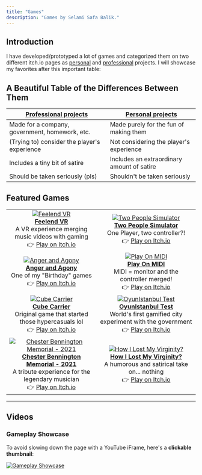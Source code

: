 ```yaml
---
title: "Games"
description: "Games by Selami Safa Balik."
---
```

## Introduction

I have developed/prototyped a lot of games and categorized them on two different itch.io pages as [personal](https://piskafir.itch.io/) and [professional](https://selamisafabalik.itch.io/) projects. I will showcase my favorites after this important table:
## A Beautiful Table of the Differences Between Them
|[Professional projects](https://selamisafabalik.itch.io/)|[Personal projects](https://piskafir.itch.io/)|
|--|--|
|Made for a company, government, homework, etc.|Made purely for the fun of making them|
|(Trying to) consider the player's experience|Not considering the player's experience|
|Includes a tiny bit of satire|Includes an extraordinary amount of satire|
|Should be taken seriously (pls)|Shouldn't be taken seriously|

## **Featured Games**  

<table>
  <tr>
    <td align="center">
      <a href="https://piskafir.itch.io/feelend-vr">
        <img src="https://img.itch.zone/aW1nLzE2ODg0MTU2LmpwZw==/315x250%23c/wvUl2v.jpg" alt="Feelend VR"><br>
        <strong>Feelend VR</strong>
      </a>
      <br>A VR experience merging music videos with gaming  
      <br>👉 <a href="https://piskafir.itch.io/feelend-vr">Play on Itch.io</a>
    </td>
    <td align="center">
      <a href="https://selamisafabalik.itch.io/two-people-simulator">
        <img src="https://img.itch.zone/aW1nLzkzMzE5MjkucG5n/315x250%23c/TSLhjw.png" alt="Two People Simulator"><br>
        <strong>Two People Simulator</strong>
      </a>
      <br>One Player, two controller?!  
      <br>👉 <a href="https://selamisafabalik.itch.io/two-people-simulator">Play on Itch.io</a>
    </td>
  </tr>
  <tr>
    <td align="center">
      <a href="https://piskafir.itch.io/anger-and-agony">
        <img src="https://img.itch.zone/aW1nLzQyMjU0NjEucG5n/315x250%23c/ani8na.png" alt="Anger and Agony"><br>
        <strong>Anger and Agony</strong>
      </a>
      <br>One of my "Birthday" games  
      <br>👉 <a href="https://piskafir.itch.io/anger-and-agony">Play on Itch.io</a>
    </td>
    <td align="center">
      <a href="https://selamisafabalik.itch.io/play-on-midi">
        <img src="https://img.itch.zone/aW1nLzE5OTAzNTQ0LmpwZw==/315x250%23c/dPzk17.jpg" alt="Play On MIDI"><br>
        <strong>Play On MIDI</strong>
      </a>
      <br>MIDI = monitor and the controller merged!  
      <br>👉 <a href="https://selamisafabalik.itch.io/play-on-midi">Play on Itch.io</a>
    </td>
  </tr>
  <tr>
    <td align="center">
      <a href="https://selamisafabalik.itch.io/cube-carrier">
        <img src="https://img.itch.zone/aW1nLzQzMTkxOTcucG5n/315x250%23c/ACsdkT.png" alt="Cube Carrier"><br>
        <strong>Cube Carrier</strong>
      </a>
      <br>Original game that started those hypercasuals lol  
      <br>👉 <a href="https://selamisafabalik.itch.io/cube-carrier">Play on Itch.io</a>
    </td>
    <td align="center">
      <a href="https://selamisafabalik.itch.io/oyunistanbul-test">
        <img src="https://img.itch.zone/aW1nLzY4Mzc1MTgucG5n/315x250%23c/cuCX19.png" alt="OyunIstanbul Test"><br>
        <strong>OyunIstanbul Test</strong>
      </a>
      <br> World's first gamified city experiment with the government
      <br>👉 <a href="https://selamisafabalik.itch.io/oyunistanbul-test">Play on Itch.io</a>
    </td>
  </tr>
  <tr>
    <td align="center">
      <a href="https://piskafir.itch.io/chester-bennington-memorial-2021">
        <img src="https://img.itch.zone/aW1nLzY1NTU5NjQucG5n/315x250%23c/RbqN%2Bo.png" alt="Chester Bennington Memorial - 2021"><br>
        <strong>Chester Bennington Memorial - 2021</strong>
      </a>
      <br>A tribute experience for the legendary musician  
      <br>👉 <a href="https://piskafir.itch.io/chester-bennington-memorial-2021">Play on Itch.io</a>
    </td>
    <td align="center">
      <a href="https://piskafir.itch.io/how-i-lost-my-virginity">
        <img src="https://img.itch.zone/aW1nLzIxMzQxMDQucG5n/315x250%23c/TiN8Ge.png" alt="How I Lost My Virginity?"><br>
        <strong>How I Lost My Virginity?</strong>
      </a>
      <br>A humorous and satirical take on... nothing  
      <br>👉 <a href="https://piskafir.itch.io/how-i-lost-my-virginity">Play on Itch.io</a>
    </td>
  </tr>
</table>

---

## **Videos**  

### **Gameplay Showcase**  
To avoid slowing down the page with a YouTube iFrame, here's a **clickable thumbnail**:  

<a href="https://www.youtube.com/watch?v=ebWOD4bZHu0" target="_blank">
  <img src="https://img.youtube.com/vi/ebWOD4bZHu0/hqdefault.jpg" alt="Gameplay Showcase">
</a>
